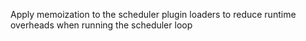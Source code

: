 Apply memoization to the scheduler plugin loaders to reduce runtime overheads when running the scheduler loop
